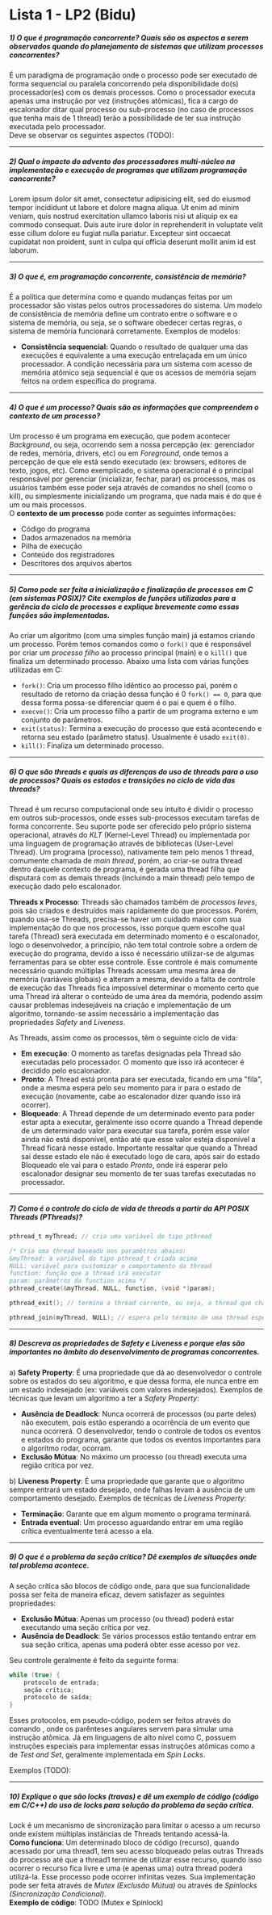 # Lista 1 - LP2 (Bidu)

##### 1) O que é programação concorrente? Quais são os aspectos a serem observados	quando do planejamento de sistemas que utilizam	processos concorrentes?
É um paradigma de programação onde o processo pode ser executado de forma sequencial ou paralela concorrendo pela disponibilidade do(s) processador(es) com os demais processos. Como o processador executa apenas uma instrução por vez (instruções atômicas), fica a cargo do escalonador ditar qual processo ou sub-processo (no caso de processos que tenha mais de 1 thread) terão a possibilidade de ter sua instrução executada pelo processador.  
Deve se observar os seguintes aspectos (TODO):
____

##### 2) Qual o impacto do advento dos processadores multi-núcleo na implementação e execução de programas que utilizam programação concorrente?
Lorem ipsum dolor sit amet, consectetur adipisicing elit, sed do eiusmod tempor incididunt ut labore et dolore magna aliqua. Ut enim ad minim veniam, quis nostrud exercitation ullamco laboris nisi ut aliquip ex ea commodo consequat. Duis aute irure dolor in reprehenderit in voluptate velit esse cillum dolore eu fugiat nulla pariatur. Excepteur sint occaecat cupidatat non proident, sunt in culpa qui officia deserunt mollit anim id est laborum.
____

##### 3) O que é, em programação concorrente, consistência de memória?
É a política que determina como e quando mudanças feitas por um processador são vistas pelos outros processadores do sistema. Um modelo de consistência de memória define um contrato entre o software e o sistema de memória, ou seja, se o software obedecer certas regras, o sistema de memória funcionará corretamente.
Exemplos de modelos:
- **Consistência sequencial:** Quando o resultado de qualquer uma das execuções é equivalente a uma execução entrelaçada em um único processador. A condição necessária para um sistema com acesso de memória atômico seja sequencial é que os acessos de memória sejam feitos na ordem específica do programa.
____

##### 4) O que é um processo? Quais são as informações que compreendem o contexto de um processo?
Um processo é um programa em execução, que podem acontecer _Background_, ou seja, ocorrendo sem a nossa percepção (ex: gerenciador de redes, memória, drivers, etc) ou em _Foreground_, onde temos a percepção de que ele está sendo executado (ex: browsers, editores de texto, jogos, etc). Como exemplicado, o sistema operacional é o principal responsável por gerenciar (inicializar, fechar, parar) os processos, mas os usuários também esse poder seja através de comandos no shell (como o kill), ou simplesmente inicializando um programa, que nada mais é do que é um ou mais processos.  
O **contexto de um processo** pode conter as seguintes informações:
- Código do programa
- Dados armazenados na memória
- Pilha de execução
- Conteúdo dos registradores
- Descritores dos arquivos abertos
____

##### 5) Como pode ser feita	a	inicialização	e finalização de processos em C	(em sistemas POSIX)? Cite exemplos de funções utilizadas para a gerência do ciclo de processos e explique brevemente como essas funções são implementadas.
Ao criar um algoritmo (com uma simples função main) já estamos criando um processo. Porém temos comandos como o ```fork()``` que é responsável por criar um _processo filho_ ao processo principal (main) e o ```kill()``` que finaliza um determinado processo. Abaixo uma lista com várias funções utilizadas em C:
- ```fork()```: Cria um processo filho idêntico ao processo pai, porém o resultado de retorno da criação dessa função é 0 ```fork() == 0```, para que dessa forma possa-se diferenciar quem é o pai e quem é o filho.
- ```execve()```: Cria um processo filho a partir de um programa externo e um conjunto de parâmetros.
- ```exit(status)```: Termina a execução do processo que está acontecendo e retorna seu estado (parâmetro status). Usualmente é usado ```exit(0)```.
- ```kill()```: Finaliza um determinado processo.
____

##### 6) O que são threads e quais as diferenças do uso de threads para o uso de processos? Quais os estados e transições no ciclo de vida das threads?
Thread é um recurso computacional onde seu intuito é dividir o processo em outros sub-processos, onde esses sub-processos executam tarefas de forma concorrente. Seu suporte pode ser oferecido pelo próprio sistema operacional, através do _KLT_ (Kernel-Level Thread) ou implementada por uma linguagem de programação através de bibliotecas (User-Level Thread). Um programa (processo), nativamente tem pelo menos 1 thread, comumente chamada de _main thread_, porém, ao criar-se outra thread dentro daquele contexto de programa, é gerada uma thread filha que disputará com as demais threads (incluindo a main thread) pelo tempo de execução dado pelo escalonador.  

**Threads x Processo**: Threads são chamados também de _processos leves_, pois são criados e destruídos mais rapidamente do que processos. Porém, quando usa-se Threads, precisa-se haver um cuidado maior com sua implementação do que nos processos, isso porque quem escolhe qual tarefa (Thread) será executada em determinado momento é o escalonador, logo o desenvolvedor, a princípio, não tem total controle sobre a ordem de execução do programa, devido a isso é necessário utilizar-se de algumas ferramentas para se obter esse controle. Esse controle é mais comumente necessário quando múltiplas Threads acessam uma mesma área de memória (variáveis globais) e alteram a mesma, devido a falta de controle de execução das Threads fica impossível determinar o momento certo que uma Thread irá alterar o conteúdo de uma área da memória, podendo assim causar problemas indesejáveis na criação e implementação de um algoritmo, tornando-se assim necessário a implementação das propriedades _Safety_ and _Liveness_.  

As Threads, assim como os processos, têm o seguinte ciclo de vida:
- **Em execução**: O momento as tarefas designadas pela Thread são executadas pelo processador. O momento que isso irá acontecer é decidido pelo escalonador.
- **Pronto**: A Thread está pronta para ser executada, ficando em uma "fila", onde a mesma espera pelo seu momento para ir para o estado de execução (novamente, cabe ao escalonador dizer quando isso irá ocorrer).
- **Bloqueado**: A Thread depende de um determinado evento para poder estar apta a executar, geralmente isso ocorre quando a Thread depende de um determinado valor para executar sua tarefa, porém esse valor ainda não está disponível, então até que esse valor esteja disponível a Thread ficará nesse estado. Importante ressaltar que quando a Thread sai desse estado ele não é executado logo de cara, após sair do estado Bloqueado ele vai para o estado _Pronto_, onde irá esperar pelo escalonador designar seu momento de ter suas tarefas executadas no processador.

____

##### 7) Como é o controle do ciclo de vida de threads a partir da API POSIX Threads (PThreads)?
```c
pthread_t myThread; // cria uma variável do tipo pthread

/* Cria uma thread baseado nos paramêtros abaixo:
&myThread: a variável do tipo pthread_t criada acima
NULL: variável para customizar o comportamento da thread
function: função que a thread irá executar
param: parâmetros da function acima */
pthread_create(&myThread, NULL, function, (void *)param);

pthread_exit(); // termina a thread corrente, ou seja, a thread que chamou a função de exit

pthread_join(myThread, NULL); // espera pelo término de uma thread específica (nesse caso, myThread)

```
____

##### 8) Descreva as propriedades de Safety e Liveness e porque elas são importantes no âmbito do desenvolvimento de programas concorrentes.
a) **Safety Property**: É uma propriedade que dá ao desenvolvedor o controle sobre os estados do seu algoritmo, e que dessa forma, ele nunca entre em um estado indesejado (ex: variáveis com valores indesejados). Exemplos de técnicas que levam um algoritmo a ter a _Safety Property_:
- **Ausência de Deadlock**: Nunca ocorrerá de processos (ou parte deles) não executem, pois estão esperando a ocorrência de um evento que nunca ocorrerá. O desenvolvedor, tendo o controle de todos os eventos e estados do programa, garante que todos os eventos importantes para o algoritmo rodar, ocorram.
- **Exclusão Mútua**: No máximo um processo (ou thread) executa uma região crítica por vez.

b) **Liveness Property**: É uma propriedade que garante que o algoritmo sempre entrará um estado desejado, onde falhas levam à ausência de um comportamento desejado. Exemplos de técnicas de _Liveness Property_:
- **Terminação**: Garante que em algum momento o programa terminará.
- **Entrada eventual**: Um processo aguardando entrar em uma região crítica eventualmente terá acesso a ela.
____

##### 9)  O  que  é  o  problema  da  seção  crítica?  Dê  exemplos  de  situações  onde  tal  problema acontece.
A seção crítica são blocos de código onde, para que sua funcionalidade possa ser feita de maneira eficaz, devem satisfazer as seguintes propriedades:
- **Exclusão Mútua**: Apenas um processo (ou thread) poderá estar executando uma seção crítica por vez.
- **Ausência de Deadlock**: Se vários processos estão tentando entrar em sua seção crítica, apenas uma poderá obter esse acesso por vez.

Seu controle geralmente é feito da seguinte forma:
```c
while (true) {
    protocolo de entrada;
    seção crítica;
    protocolo de saída;
}
```
Esses protocolos, em pseudo-código, podem ser feitos através do comando <await>, onde os parênteses angulares servem para simular uma instrução atômica. Já em linguagens de alto nível como C, possuem instruções especiais para implementar essas instruções atômicas como a de _Test and Set_, geralmente implementada em _Spin Locks_.

Exemplos (TODO):
____

##### 10) Explique o que são locks (travas) e dê um exemplo de código (código em C/C++) do uso de locks para solução do problema da seção crítica.
Lock é um mecanismo de sincronização para limitar o acesso a um recurso onde existem múltiplas instâncias de Threads tentando acessá-la.  
**Como funciona**: Um determinado bloco de código (recurso), quando acessado por uma thread1, tem seu acesso bloqueado pelas outras Threads do processo até que a thread1 termine de utilizar esse recurso, quando isso ocorrer o recurso fica livre e uma (e apenas uma) outra thread poderá utilizá-la. Esse processo pode ocorrer infinitas vezes. Sua implementação pode ser feita através de _Mutex (Exclusão Mútua)_ ou através de _Spinlocks (Sincronização Condicional)_.  
**Exemplo de código**: TODO (Mutex e Spinlock)
